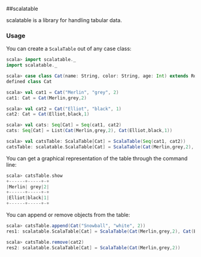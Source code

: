 ##scalatable

scalatable is a library for handling tabular data.

### Usage

You can create a `ScalaTable` out of any case class:

```scala
scala> import scalatable._
import scalatable._

scala> case class Cat(name: String, color: String, age: Int) extends Row
defined class Cat

scala> val cat1 = Cat("Merlin", "grey", 2)
cat1: Cat = Cat(Merlin,grey,2)

scala> val cat2 = Cat("Elliot", "black", 1)
cat2: Cat = Cat(Elliot,black,1)

scala> val cats: Seq[Cat] = Seq(cat1, cat2)
cats: Seq[Cat] = List(Cat(Merlin,grey,2), Cat(Elliot,black,1))

scala> val catsTable: ScalaTable[Cat] = ScalaTable(Seq(cat1, cat2))
catsTable: scalatable.ScalaTable[Cat] = ScalaTable(Cat(Merlin,grey,2), Cat(Elliot,black,1))
```
You can get a graphical representation of the table through the command line:
```scala
scala> catsTable.show
+------+-----+-+
|Merlin| grey|2|
+------+-----+-+
|Elliot|black|1|
+------+-----+-+
```

You can append or remove objects from the table:
```scala
scala> catsTable.append(Cat("Snowball", "white", 2))
res1: scalatable.ScalaTable[Cat] = ScalaTable(Cat(Merlin,grey,2), Cat(Elliot,black,1), Cat(Snowball,white,2))

scala> catsTable.remove(cat2)
res2: scalatable.ScalaTable[Cat] = ScalaTable(Cat(Merlin,grey,2))
```
